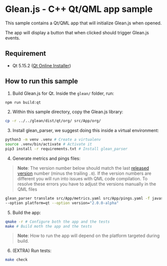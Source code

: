 # Glean.js - C++ Qt/QML app sample

This sample contains a Qt/QML app that will initialize Glean.js when opened.

The app will display a button that when clicked should trigger Glean.js events.

## Requirement

- Qt 5.15.2 ([Qt Online Installer](https://www.qt.io/download-qt-installer))

## How to run this sample


1. Build Glean.js for Qt. Inside the `glean/` folder, run:

```bash
npm run build:qt
```

2. Within this sample directory, copy the Glean.js library:

```bash
cp -r ../../glean/dist/qt/org/ src/App/org/
```

3. Install glean_parser, we suggest doing this inside a virtual environment:

```bash
python3 -m venv .venv # Create a virtualenv
source .venv/bin/activate # Activate it
pip3 install -r requirements.txt # Install glean_parser
```

4. Generate metrics and pings files:

> **Note**: The version number below should match the last [released version](https://github.com/mozilla/glean.js/releases) number (minus the trailing `.0`). If the version numbers are different you will run into issues with QML code compilation. To resolve these errors you have to adjust the versions manually in the QML files

```bash
glean_parser translate src/App/metrics.yaml src/App/pings.yaml -f javascript -o src/App/generated \
--option platform=qt --option version="2.0.0-alpha"
```

5. Build the app:

```bash
qmake -r # Configure both the app and the tests
make # Build moth the app and the tests
```

> **Note**: How to run the app will depend on the platform targeted during build.

6. (EXTRA) Run tests:

```bash
make check
```
